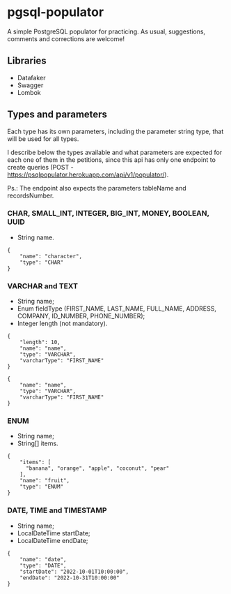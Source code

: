 # pgsql-populator
A simple PostgreSQL populator for practicing. As usual, suggestions, comments and corrections are welcome!

## Libraries

* Datafaker
* Swagger
* Lombok

## Types and parameters

Each type has its own parameters, including the parameter string type, that will be used for all types. 

I describe below the types available and what parameters are expected for each one of them in the petitions, since this api has only one endpoint to create queries (POST - https://psqlpopulator.herokuapp.com/api/v1/populator/).

Ps.: The endpoint also expects the parameters tableName and recordsNumber.

### CHAR, SMALL_INT, INTEGER, BIG_INT, MONEY, BOOLEAN, UUID

* String name.

```
{
    "name": "character",
    "type": "CHAR"
}
```

### VARCHAR and TEXT

* String name;
* Enum fieldType (FIRST_NAME, LAST_NAME, FULL_NAME, ADDRESS, COMPANY, ID_NUMBER, PHONE_NUMBER);
* Integer length (not mandatory).

```
{
    "length": 10,
    "name": "name",
    "type": "VARCHAR",
    "varcharType": "FIRST_NAME"
} 

{
    "name": "name",
    "type": "VARCHAR",
    "varcharType": "FIRST_NAME"
}
```

### ENUM

* String name;
* String[] items.

```
{
    "items": [
      "banana", "orange", "apple", "coconut", "pear"
    ],
    "name": "fruit",
    "type": "ENUM"
}
```

### DATE, TIME and TIMESTAMP

* String name;
* LocalDateTime startDate;
* LocalDateTime endDate;

```
{
    "name": "date",
    "type": "DATE",
    "startDate": "2022-10-01T10:00:00",
    "endDate": "2022-10-31T10:00:00"
}
```
